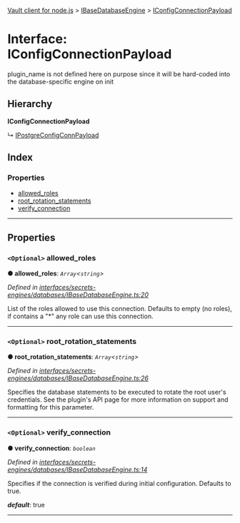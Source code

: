 [Vault client for node.js](../README.md) > [IBaseDatabaseEngine](../modules/ibasedatabaseengine.md) > [IConfigConnectionPayload](../interfaces/ibasedatabaseengine.iconfigconnectionpayload.md)

# Interface: IConfigConnectionPayload

plugin\_name is not defined here on purpose since it will be hard-coded into the database-specific engine on init

## Hierarchy

**IConfigConnectionPayload**

↳  [IPostgreConfigConnPayload](ipostgresqlengine.ipostgreconfigconnpayload.md)

## Index

### Properties

* [allowed_roles](ibasedatabaseengine.iconfigconnectionpayload.md#allowed_roles)
* [root_rotation_statements](ibasedatabaseengine.iconfigconnectionpayload.md#root_rotation_statements)
* [verify_connection](ibasedatabaseengine.iconfigconnectionpayload.md#verify_connection)

---

## Properties

<a id="allowed_roles"></a>

### `<Optional>` allowed_roles

**● allowed_roles**: *`Array`<`string`>*

*Defined in [interfaces/secrets-engines/databases/IBaseDatabaseEngine.ts:20](https://github.com/theogravity/vault-tacular/blob/fa3cc87/src/interfaces/secrets-engines/databases/IBaseDatabaseEngine.ts#L20)*

List of the roles allowed to use this connection. Defaults to empty (no roles), if contains a "\*" any role can use this connection.

___
<a id="root_rotation_statements"></a>

### `<Optional>` root_rotation_statements

**● root_rotation_statements**: *`Array`<`string`>*

*Defined in [interfaces/secrets-engines/databases/IBaseDatabaseEngine.ts:26](https://github.com/theogravity/vault-tacular/blob/fa3cc87/src/interfaces/secrets-engines/databases/IBaseDatabaseEngine.ts#L26)*

Specifies the database statements to be executed to rotate the root user's credentials. See the plugin's API page for more information on support and formatting for this parameter.

___
<a id="verify_connection"></a>

### `<Optional>` verify_connection

**● verify_connection**: *`boolean`*

*Defined in [interfaces/secrets-engines/databases/IBaseDatabaseEngine.ts:14](https://github.com/theogravity/vault-tacular/blob/fa3cc87/src/interfaces/secrets-engines/databases/IBaseDatabaseEngine.ts#L14)*

Specifies if the connection is verified during initial configuration. Defaults to true.

*__default__*: true

___

